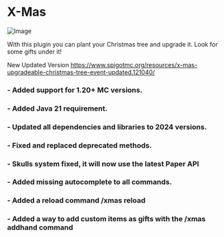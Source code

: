# X-Mas

![Image](http://puu.sh/dKlK1/85c3dad454.jpg)

With this plugin you can plant your Christmas tree and upgrade it. Look for some gifts under it!

New Updated Version https://www.spigotmc.org/resources/x-mas-upgradeable-christmas-tree-event-updated.121040/

### - Added support for 1.20+ MC versions.
### - Added Java 21 requirement.
### - Updated all dependencies and libraries to 2024 versions.
### - Fixed and replaced deprecated methods.
### - Skulls system fixed, it will now use the latest Paper API
### - Added missing autocomplete to all commands.
### - Added a reload command /xmas reload
### - Added a way to add custom items as gifts with the /xmas addhand command